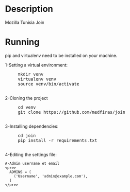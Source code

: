 # Description
Mozilla Tunisia Join

# Running
pip and virtualenv need to be installed on your machine.

  1-Setting a virtual environment:
   <pre>
     mkdir venv
     virtualenv venv
     source venv/bin/activate
   </pre>
   

  2-Cloning the project
   <pre>
     cd venv
     git clone https://github.com/medfiras/join
   </pre>

 
  3-Installing dependencies:
   <pre>
     cd join
     pip install -r requirements.txt
   </pre>
  
  
  4-Editing the settings file:
  
    A-Admin username et email
    <pre>
      ADMINS = (
        ('Username', 'admin@example.com'),
      )
    </pre>
